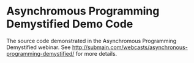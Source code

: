 Asynchromous Programming Demystified Demo Code
==============================================

The source code demonstrated in the Asynchromous Programming Demystified webinar. See http://submain.com/webcasts/asynchronous-programming-demystified/ for more details.
